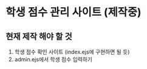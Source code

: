 # 학생 점수 관리 사이트 (제작중)
## 현재 제작 해야 할 것
1. 학생 점수 확인 사이트 (index.ejs에 구현하면 될 듯)
2. admin.ejs에서 학생 점수 입력하기
